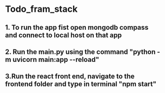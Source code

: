 # Todo_fram_stack
## 1. To run the app fist open mongodb compass and connect to local host on that app
## 2. Run the main.py using the command "python -m uvicorn main:app --reload"
## 3.Run the react front end, navigate to the frontend folder and type in terminal "npm start"

